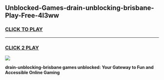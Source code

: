 
## Unblocked-Games-drain-unblocking-brisbane-Play-Free-4l3ww
<h3>
<a href="https://premium76.site?title=drain-unblocking-brisbane&ref=18A1">CLICK TO PLAY</a></h3>
<hr>

<h3>
<a href="https://premium76.site?title=drain-unblocking-brisbane&ref=18A1">CLICK 2 PLAY</a>
  
</h3>

<a href="https://premium76.site?title=drain-unblocking-brisbane&ref=18A1"><img src="https://clearcache.store/games.png"></a>


**drain-unblocking-brisbane games unblocked: Your Gateway to Fun and Accessible Online Gaming**
